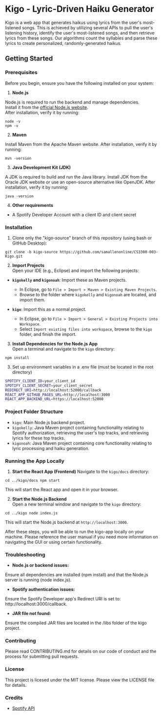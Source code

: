 # Kigo - Lyric-Driven Haiku Generator

Kigo is a web app that generates haikus using lyrics from the user's most-listened songs. This is achieved by utilizing several APIs to pull the user's listening history, identify the user's most-listened songs, and then retrieve lyrics from these songs. Our algorithms count the syllables and parse these lyrics to create personalized, randomly-generated haikus. 

## Getting Started

### Prerequisites

Before you begin, ensure you have the following installed on your system:

1. **Node.js**

Node.js is required to run the backend and manage dependencies.  
Install it from the [official Node.js website](https://nodejs.org/).  
After installation, verify it by running:
   
```
node -v
npm -v
```

2. **Maven**

Install Maven from the Apache Maven website.
After installation, verify it by running:

```
mvn -version
```

3. **Java Development Kit (JDK)**

A JDK is required to build and run the Java library.
Install JDK from the Oracle JDK website or use an open-source alternative like OpenJDK.
After installation, verify it by running:

```
java -version
```

4. **Other requirements**

- A Spotify Developer Account with a client ID and client secret

### Installation
1. Clone only the "kigo-source" branch of this repository (using bash or GitHub Desktop):

```git clone -b kigo-source https://github.com/samallenonline/CS3300-003-Kigo.git```

2. **Import Projects**  
Open your IDE (e.g., Eclipse) and import the following projects:

- **`kigokelly` and `kigonoah`**: Import these as Maven projects.
  - In Eclipse, go to `File > Import > Maven > Existing Maven Projects`.
  - Browse to the folder where `kigokelly` and `kigonoah` are located, and import them.

- **`kigo`**: Import this as a normal project.
  - In Eclipse, go to `File > Import > General > Existing Projects into Workspace`.
  - Select `Import existing files into workspace`, browse to the `kigo` folder, and finish the import.

3. **Install Dependencies for the Node.js App**  
Open a terminal and navigate to the `kigo` directory:

```npm install```
	
3. Set up environment variables in a .env file (must be located in the root directory)

```bash
SPOTIFY_CLIENT_ID=your_client_id
SPOTIFY_CLIENT_SECRET=your_client_secret
REDIRECT_URI=http://localhost:52000/callback
REACT_APP_GITHUB_PAGES_URL=http://localhost:3000
REACT_APP_BACKEND_URL=https://localhost:52000
```

### Project Folder Structure
- `kigo`: Main Node.js backend project.
- `kigokelly`: Java Maven project containing functionality relating to Spotify authorization, retrieving the user's top tracks, and retrieving lyrics for these top tracks.
- `kigonoah`: Java Maven project containing core functionality relating to lyric processing and haiku generation.

### Running the App Locally

1. **Start the React App (Frontend)**
Navigate to the `kigo/docs` directory:

```
cd ../kigo/docs npm start
```
This will start the React app and open it in your browser.

2. **Start the Node.js Backend**  
Open a new terminal window and navigate to the `kigo` directory:

```
cd ../kigo node index.js
```

This will start the Node.js backend at `http://localhost:3000`.

After these steps, you will be able to run the kigo-app locally on your machine. Please reference the user manual if you need more information on navigating the GUI or using certain functionality. 

### Troubleshooting 

- **Node.js or backend issues:**

Ensure all dependencies are installed (npm install) and that the Node.js server is running (node index.js).

- **Spotify authentication issues:**
  
Ensure the Spotify Developer app's Redirect URI is set to:
http://localhost:3000/callback.

- **JAR file not found:**
  
Ensure the compiled JAR files are located in the /libs folder of the kigo project.

### Contributing 
Please read CONTRIBUTING.md for details on our code of conduct and the process for submitting pull requests.

### License
This project is licesed under the MIT license. Please view the LICENSE file for details.

### Credits
- [Spotify API](https://developer.spotify.com/)
